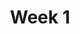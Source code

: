 ---
    title: Week 1
    weekNumber: 1
    days:
      - date: 2021-9-27
        events:
          "**2**{: .label .label-gray } Association and Causation, Basic Python and Jupyter Notebooks":
      - date: 2021-9-28
        events:
          "**Lab 1**{: .label .label-lab } Basic Python and Data Types (due 10/5)":
      - date: 2021-9-29
        events:
          "**3**{: .label .label-gray } Expressions and Data Types":
      - date: 2021-10-1
        events:
          "**4**{: .label .label-gray } Arrays and DataFrames":
          "**Homework 1**{: .label .label-hw } Causality and Basic Python (due 10/9)":
---